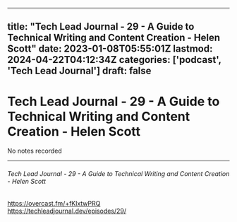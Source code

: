 
---
title: "Tech Lead Journal - 29 - A Guide to Technical Writing and Content Creation - Helen Scott"
date: 2023-01-08T05:55:01Z
lastmod: 2024-04-22T04:12:34Z
categories: ['podcast', 'Tech Lead Journal']
draft: false
---


# Tech Lead Journal - 29 - A Guide to Technical Writing and Content Creation - Helen Scott

No notes recorded

- - -
###### Tech Lead Journal - 29 - A Guide to Technical Writing and Content Creation - Helen Scott

https://overcast.fm/+fKlxtwPRQ  
https://techleadjournal.dev/episodes/29/

<!-- #public #podcast #Tech Lead Journal# -->

<!-- {BearID:70611955-B6E8-4368-89A0-8903652EA3E5-28016-00002D97FE884A29} -->
